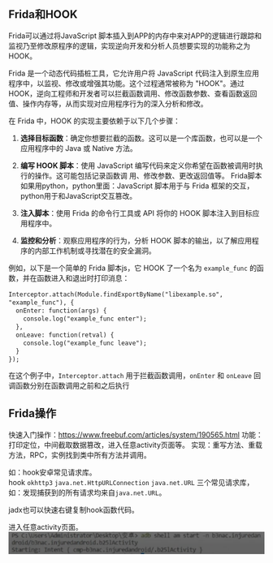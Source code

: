 ## **Frida和HOOK**
Frida可以通过将JavaScript 脚本插入到APP的内存中来对APP的逻辑进行跟踪和监视乃至修改原程序的逻辑，实现逆向开发和分析人员想要实现的功能称之为HOOK。


Frida 是一个动态代码插桩工具，它允许用户将 JavaScript 代码注入到原生应用程序中，以监视、修改或增强其功能。这个过程通常被称为 "HOOK"。通过 HOOK，逆向工程师和开发者可以拦截函数调用、修改函数参数、查看函数返回值、操作内存等，从而实现对应用程序行为的深入分析和修改。

在 Frida 中，HOOK 的实现主要依赖于以下几个步骤：

1. **选择目标函数**：确定你想要拦截的函数。这可以是一个库函数，也可以是一个应用程序中的 Java 或 Native 方法。
2. **编写 HOOK 脚本**：使用 JavaScript 编写代码来定义你希望在函数被调用时执行的操作。这可能包括记录函数调
 用、修改参数、更改返回值等。
 Frida脚本如果用python，python里面：JavaScript 脚本用于与 Frida 框架的交互，python用于和JavaScript交互篡改。

3. **注入脚本**：使用 Frida 的命令行工具或 API 将你的 HOOK 脚本注入到目标应用程序中。
4. **监控和分析**：观察应用程序的行为，分析 HOOK 脚本的输出，以了解应用程序的内部工作机制或寻找潜在的安全漏洞。

例如，以下是一个简单的 Frida 脚本js，它 HOOK 了一个名为 `example_func` 的函数，并在函数进入和退出时打印消息：

```
Interceptor.attach(Module.findExportByName("libexample.so", "example_func"), {
  onEnter: function(args) {
    console.log("example_func enter");
  },
  onLeave: function(retval) {
    console.log("example_func leave");
  }
});
```

在这个例子中，`Interceptor.attach` 用于拦截函数调用，`onEnter` 和 `onLeave` 回调函数分别在函数调用之前和之后执行


## **Frida操作**
快速入门操作：<https://www.freebuf.com/articles/system/190565.html>
功能：打印定位，中间截取数据篡改，进入任意activity页面等。
实现：重写方法、重载方法，RPC，实例找到类中所有方法并调用。


如：hook安卓常见请求库。
hook `okhttp3` `java.net.HttpURLConnection` `java.net.URL` 三个常见请求库，
如：发现捕获到的所有请求均来自`java.net.URL`。

jadx也可以快速右键复制hook函数代码。

进入任意activity页面。
![](.topwrite/assets/image_1740222329220.png)